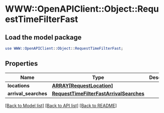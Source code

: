 # WWW::OpenAPIClient::Object::RequestTimeFilterFast

## Load the model package
```perl
use WWW::OpenAPIClient::Object::RequestTimeFilterFast;
```

## Properties
Name | Type | Description | Notes
------------ | ------------- | ------------- | -------------
**locations** | [**ARRAY[RequestLocation]**](RequestLocation.md) |  | 
**arrival_searches** | [**RequestTimeFilterFastArrivalSearches**](RequestTimeFilterFastArrivalSearches.md) |  | 

[[Back to Model list]](../README.md#documentation-for-models) [[Back to API list]](../README.md#documentation-for-api-endpoints) [[Back to README]](../README.md)


